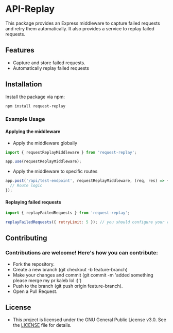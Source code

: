 # API-Replay 

This package provides an Express middleware to capture failed requests and retry them automatically. It also provides a service to replay failed requests.

## Features

- Capture and store failed requests.
- Automatically replay failed requests 

## Installation

Install the package via npm:

```bash
npm install request-replay
```
### Example Usage
#### Applying the middleware
- Apply the middleware globally
``` javascript
import { requestReplayMiddleware } from 'request-replay';

app.use(requestReplayMiddleware);

```
- Apply the middleware to specific routes
``` javascript
app.post('/api/test-endpoint', requestReplayMiddleware, (req, res) => {
  // Route logic
});
```
#### Replaying failed requests
``` javascript
import { replayFailedRequests } from 'request-replay';

replayFailedRequests({ retryLimit: 5 }); // you should configure your retry limit tho
```

## Contributing
### Contributions are welcome! Here's how you can contribute:
- Fork the repository.
- Create a new branch (git checkout -b feature-branch)
- Make your changes and commit (git commit -m 'added something please merge my pr kaleb lol :)')
- Push to the branch (git push origin feature-branch).
- Open a Pull Request.
## License
- This project is licensed under the GNU General Public License v3.0. See the [LICENSE](https://github.com/kalebalebachew/API-replay?tab=GPL-3.0-1-ov-file) file for details.


